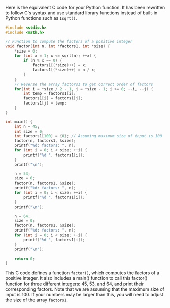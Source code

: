 Here is the equivalent C code for your Python function. It has been rewritten to follow C's syntax and use standard library functions instead of built-in Python functions such as `Isqrt()`.

```c
#include <stdio.h>
#include <math.h>

// Function to compute the factors of a positive integer
void factor(int n, int *factors1, int *size) {
    *size = 0;
    for (int x = 1; x <= sqrt(n); ++x) {
        if (n % x == 0) {
            factors1[(*size)++] = x;
            factors1[(*size)++] = n / x;
        }
    }
    // Reverse the array factors1 to get correct order of factors
    for(int i = *size / 2 - 1, j = *size - 1; i >= 0; --i, --j) {
        int temp = factors1[i];
        factors1[i] = factors1[j];
        factors1[j] = temp;
    }
}

int main() {
    int n = 45;
    int size = 0;
    int factors1[100] = {0}; // Assuming maximum size of input is 100
    factor(n, factors1, &size);
    printf("%d: factors: ", n);
    for (int i = 0; i < size; ++i) {
        printf("%d ", factors1[i]);
    }
    printf("\n");

    n = 53;
    size = 0;
    factor(n, factors1, &size);
    printf("%d: factors: ", n);
    for (int i = 0; i < size; ++i) {
        printf("%d ", factors1[i]);
    }
    printf("\n");

    n = 64;
    size = 0;
    factor(n, factors1, &size);
    printf("%d: factors: ", n);
    for (int i = 0; i < size; ++i) {
        printf("%d ", factors1[i]);
    }
    printf("\n");

    return 0;
}
```

This C code defines a function `factor()`, which computes the factors of a positive integer. It also includes a main() function to call this factor() function for three different integers: 45, 53, and 64, and print their corresponding factors. Note that we are assuming that the maximum size of input is 100. If your numbers may be larger than this, you will need to adjust the size of the array `factors1`.
